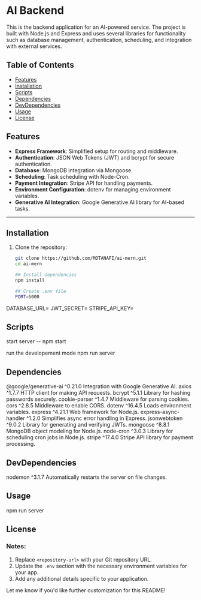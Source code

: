 # AI Backend

This is the backend application for an AI-powered service. The project is built with Node.js and Express and uses several libraries for functionality such as database management, authentication, scheduling, and integration with external services.

## Table of Contents

- [Features](#features)
- [Installation](#installation)
- [Scripts](#scripts)
- [Dependencies](#dependencies)
- [DevDependencies](#devdependencies)
- [Usage](#usage)
- [License](#license)

## Features

- **Express Framework**: Simplified setup for routing and middleware.
- **Authentication**: JSON Web Tokens (JWT) and bcrypt for secure authentication.
- **Database**: MongoDB integration via Mongoose.
- **Scheduling**: Task scheduling with Node-Cron.
- **Payment Integration**: Stripe API for handling payments.
- **Environment Configuration**: dotenv for managing environment variables.
- **Generative AI Integration**: Google Generative AI library for AI-based tasks.

---

## Installation

1. Clone the repository:
   ```bash
   git clone https://github.com/MOTANAFI/ai-mern.git
   cd ai-mern

   ## Install dependencies
   npm install

   ## Create .env file
   PORT=5000
DATABASE_URL=<your-mongodb-connection-string>
JWT_SECRET=<your-jwt-secret>
STRIPE_API_KEY=<your-stripe-api-key>


## Scripts
start server --
 npm start

 run the developement mode 
 npm run server

## Dependencies 

@google/generative-ai	^0.21.0	Integration with Google Generative AI.
axios	^1.7.7	HTTP client for making API requests.
bcrypt	^5.1.1	Library for hashing passwords securely.
cookie-parser	^1.4.7	Middleware for parsing cookies.
cors	^2.8.5	Middleware to enable CORS.
dotenv	^16.4.5	Loads environment variables.
express	^4.21.1	Web framework for Node.js.
express-async-handler	^1.2.0	Simplifies async error handling in Express.
jsonwebtoken	^9.0.2	Library for generating and verifying JWTs.
mongoose	^8.8.1	MongoDB object modeling for Node.js.
node-cron	^3.0.3	Library for scheduling cron jobs in Node.js.
stripe	^17.4.0	Stripe API library for payment processing.

## DevDependencies
nodemon	^3.1.7	Automatically restarts the server on file changes.

## Usage 
npm run server

## License

### Notes:
1. Replace `<repository-url>` with your Git repository URL.
2. Update the `.env` section with the necessary environment variables for your app.
3. Add any additional details specific to your application.

Let me know if you'd like further customization for this README!





